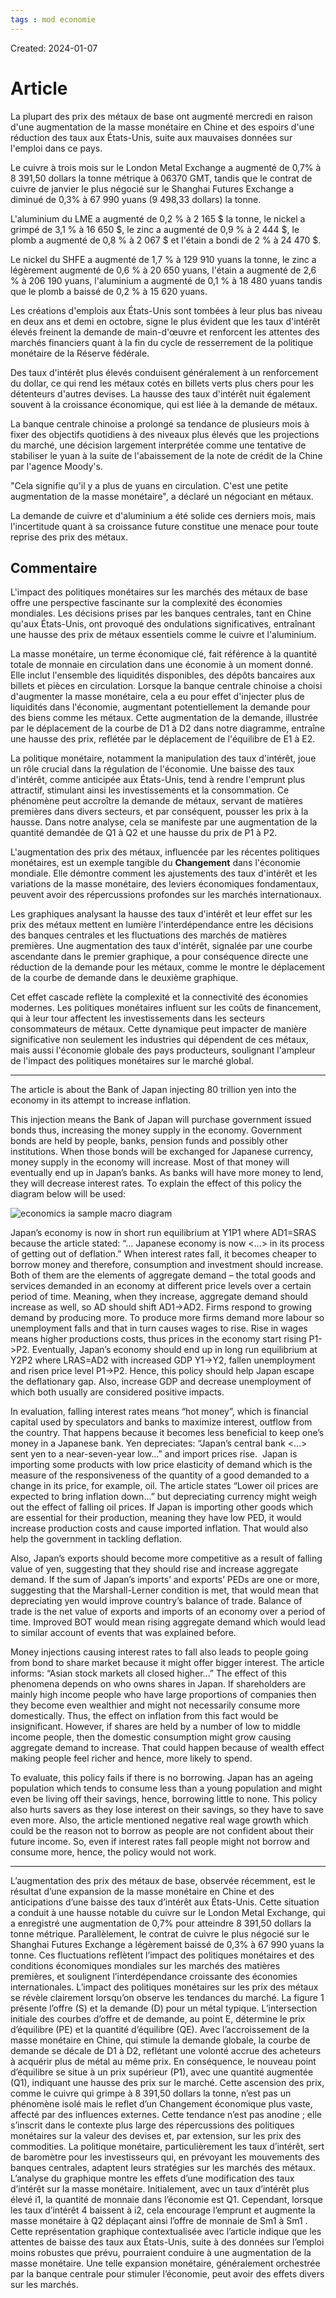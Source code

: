 ```yaml
---
tags : mod economie
---
```

Created: 2024-01-07

# Article
La plupart des prix des métaux de base ont augmenté mercredi en raison d'une augmentation de la masse monétaire en Chine et des espoirs d'une réduction des taux aux États-Unis, suite aux mauvaises données sur l'emploi dans ce pays.

Le cuivre à trois mois sur le London Metal Exchange a augmenté de 0,7% à 8 391,50 dollars la tonne métrique à 06370 GMT, tandis que le contrat de cuivre de janvier le plus négocié sur le Shanghai Futures Exchange a diminué de 0,3% à 67 990 yuans (9 498,33 dollars) la tonne.

L'aluminium du LME a augmenté de 0,2 % à 2 165 $ la tonne, le nickel a grimpé de 3,1 % à 16 650 $, le zinc a augmenté de 0,9 % à 2 444 $, le plomb a augmenté de 0,8 % à 2 067 $ et l'étain a bondi de 2 % à 24 470 $.

Le nickel du SHFE a augmenté de 1,7 % à 129 910 yuans la tonne, le zinc a légèrement augmenté de 0,6 % à 20 650 yuans, l'étain a augmenté de 2,6 % à 206 190 yuans, l'aluminium a augmenté de 0,1 % à 18 480 yuans tandis que le plomb a baissé de 0,2 % à 15 620 yuans.

Les créations d'emplois aux États-Unis sont tombées à leur plus bas niveau en deux ans et demi en octobre, signe le plus évident que les taux d'intérêt élevés freinent la demande de main-d'œuvre et renforcent les attentes des marchés financiers quant à la fin du cycle de resserrement de la politique monétaire de la Réserve fédérale.

Des taux d'intérêt plus élevés conduisent généralement à un renforcement du dollar, ce qui rend les métaux cotés en billets verts plus chers pour les détenteurs d'autres devises. La hausse des taux d'intérêt nuit également souvent à la croissance économique, qui est liée à la demande de métaux.

La banque centrale chinoise a prolongé sa tendance de plusieurs mois à fixer des objectifs quotidiens à des niveaux plus élevés que les projections du marché, une décision largement interprétée comme une tentative de stabiliser le yuan à la suite de l'abaissement de la note de crédit de la Chine par l'agence Moody's.

"Cela signifie qu'il y a plus de yuans en circulation. C'est une petite augmentation de la masse monétaire", a déclaré un négociant en métaux.

La demande de cuivre et d'aluminium a été solide ces derniers mois, mais l'incertitude quant à sa croissance future constitue une menace pour toute reprise des prix des métaux.


## Commentaire

  
L'impact des politiques monétaires sur les marchés des métaux de base offre une perspective fascinante sur la complexité des économies mondiales. Les décisions prises par les banques centrales, tant en Chine qu'aux États-Unis, ont provoqué des ondulations significatives, entraînant une hausse des prix de métaux essentiels comme le cuivre et l'aluminium.

La masse monétaire, un terme économique clé, fait référence à la quantité totale de monnaie en circulation dans une économie à un moment donné. Elle inclut l'ensemble des liquidités disponibles, des dépôts bancaires aux billets et pièces en circulation. Lorsque la banque centrale chinoise a choisi d'augmenter la masse monétaire, cela a eu pour effet d'injecter plus de liquidités dans l'économie, augmentant potentiellement la demande pour des biens comme les métaux. Cette augmentation de la demande, illustrée par le déplacement de la courbe de D1 à D2 dans notre diagramme, entraîne une hausse des prix, reflétée par le déplacement de l'équilibre de E1 à E2.

La politique monétaire, notamment la manipulation des taux d'intérêt, joue un rôle crucial dans la régulation de l'économie. Une baisse des taux d'intérêt, comme anticipée aux États-Unis, tend à rendre l'emprunt plus attractif, stimulant ainsi les investissements et la consommation. Ce phénomène peut accroître la demande de métaux, servant de matières premières dans divers secteurs, et par conséquent, pousser les prix à la hausse. Dans notre analyse, cela se manifeste par une augmentation de la quantité demandée de Q1 à Q2 et une hausse du prix de P1 à P2.

  
L'augmentation des prix des métaux, influencée par les récentes politiques monétaires, est un exemple tangible du **Changement** dans l'économie mondiale. Elle démontre comment les ajustements des taux d'intérêt et les variations de la masse monétaire, des leviers économiques fondamentaux, peuvent avoir des répercussions profondes sur les marchés internationaux.

Les graphiques analysant la hausse des taux d'intérêt et leur effet sur les prix des métaux mettent en lumière l'interdépendance entre les décisions des banques centrales et les fluctuations des marchés de matières premières. Une augmentation des taux d'intérêt, signalée par une courbe ascendante dans le premier graphique, a pour conséquence directe une réduction de la demande pour les métaux, comme le montre le déplacement de la courbe de demande dans le deuxième graphique.

Cet effet cascade reflète la complexité et la connectivité des économies modernes. Les politiques monétaires influent sur les coûts de financement, qui à leur tour affectent les investissements dans les secteurs consommateurs de métaux. Cette dynamique peut impacter de manière significative non seulement les industries qui dépendent de ces métaux, mais aussi l'économie globale des pays producteurs, soulignant l'ampleur de l'impact des politiques monétaires sur le marché global.

------

The article is about the Bank of Japan injecting 80 trillion yen into the economy in its attempt to increase inflation.

This injection means the Bank of Japan will purchase government issued bonds thus, increasing the money supply in the economy. Government bonds are held by people, banks, pension funds and possibly other institutions. When those bonds will be exchanged for Japanese currency, money supply in the economy will increase. Most of that money will eventually end up in Japan’s banks. As banks will have more money to lend, they will decrease interest rates. To explain the effect of this policy the diagram below will be used:

![economics ia sample macro diagram](http://ibeconomist.com/wp-content/uploads/2015/09/Screen-Shot-2015-09-04-at-18.48.56.png)

Japan’s economy is now in short run equilibrium at Y1P1 where AD1=SRAS because the article stated: “… Japanese economy is now <…> in its process of getting out of deflation.” When interest rates fall, it becomes cheaper to borrow money and therefore, consumption and investment should increase. Both of them are the elements of aggregate demand – the total goods and services demanded in an economy at different price levels over a certain period of time. Meaning, when they increase, aggregate demand should increase as well, so AD should shift AD1->AD2. Firms respond to growing demand by producing more. To produce more firms demand more labour so unemployment falls and that in turn causes wages to rise. Rise in wages means higher productions costs, thus prices in the economy start rising P1->P2. Eventually, Japan’s economy should end up in long run equilibrium at Y2P2 where LRAS=AD2 with increased GDP Y1->Y2, fallen unemployment and risen price level P1->P2. Hence, this policy should help Japan escape the deflationary gap. Also, increase GDP and decrease unemployment of which both usually are considered positive impacts.

In evaluation, falling interest rates means “hot money”, which is financial capital used by speculators and banks to maximize interest, outflow from the country. That happens because it becomes less beneficial to keep one’s money in a Japanese bank. Yen depreciates: “Japan’s central bank <…> sent yen to a near-seven-year low…” and import prices rise.  Japan is importing some products with low price elasticity of demand which is the measure of the responsiveness of the quantity of a good demanded to a change in its price, for example, oil. The article states “Lower oil prices are expected to bring inflation down…” but depreciating currency might weigh out the effect of falling oil prices. If Japan is importing other goods which are essential for their production, meaning they have low PED, it would increase production costs and cause imported inflation. That would also help the government in tackling deflation.

Also, Japan’s exports should become more competitive as a result of falling value of yen, suggesting that they should rise and increase aggregate demand. If the sum of Japan’s imports’ and exports’ PEDs are one or more, suggesting that the Marshall-Lerner condition is met, that would mean that depreciating yen would improve country’s balance of trade. Balance of trade is the net value of exports and imports of an economy over a period of time. Improved BOT would mean rising aggregate demand which would lead to similar account of events that was explained before.

Money injections causing interest rates to fall also leads to people going from bond to share market because it might offer bigger interest. The article informs: “Asian stock markets all closed higher…” The effect of this phenomena depends on who owns shares in Japan. If shareholders are mainly high income people who have large proportions of companies then they become even wealthier and might not necessarily consume more domestically. Thus, the effect on inflation from this fact would be insignificant. However, if shares are held by a number of low to middle income people, then the domestic consumption might grow causing aggregate demand to increase. That could happen because of wealth effect making people feel richer and hence, more likely to spend.

To evaluate, this policy fails if there is no borrowing. Japan has an ageing population which tends to consume less than a young population and might even be living off their savings, hence, borrowing little to none. This policy also hurts savers as they lose interest on their savings, so they have to save even more. Also, the article mentioned negative real wage growth which could be the reason not to borrow as people are not confident about their future income. So, even if interest rates fall people might not borrow and consume more, hence, the policy would not work.

----

L’augmentation des prix des métaux de base, observée récemment, est le résultat d’une expansion de la masse monétaire en Chine et des anticipations d’une baisse des taux d’intérêt aux États-Unis. Cette situation a conduit à une hausse notable du cuivre sur le London Metal Exchange, qui a enregistré une augmentation de 0,7% pour atteindre 8 391,50 dollars la tonne métrique. Parallèlement, le contrat de cuivre le plus négocié sur le Shanghai Futures Exchange a légèrement baissé de 0,3% à 67 990 yuans la tonne. Ces fluctuations reflètent l’impact des politiques monétaires et des conditions économiques mondiales sur les marchés des matières premières, et soulignent l’interdépendance croissante des économies internationales. L’impact des politiques monétaires sur les prix des métaux se révèle clairement lorsqu’on observe les tendances du marché. La figure 1 présente l’offre (S) et la demande (D) pour un métal typique. L’intersection initiale des courbes d’offre et de demande, au point E, détermine le prix d’équilibre (PE) et la quantité d’équilibre (QE). Avec l’accroissement de la masse monétaire en Chine, qui stimule la demande globale, la courbe de demande se décale de D1 à D2, reflétant une volonté accrue des acheteurs à acquérir plus de métal au même prix. En conséquence, le nouveau point d’équilibre se situe à un prix supérieur (P1), avec une quantité augmentée (Q1), indiquant une hausse des prix sur le marché. Cette ascension des prix, comme le cuivre qui grimpe à 8 391,50 dollars la tonne, n’est pas un phénomène isolé mais le reflet d’un Changement économique plus vaste, affecté par des influences externes. Cette tendance n’est pas anodine ; elle s’inscrit dans le contexte plus large des répercussions des politiques monétaires sur la valeur des devises et, par extension, sur les prix des commodities. La politique monétaire, particulièrement les taux d’intérêt, sert de baromètre pour les investisseurs qui, en prévoyant les mouvements des banques centrales, adaptent leurs stratégies sur les marchés des métaux. L’analyse du graphique montre les effets d’une modification des taux d’intérêt sur la masse monétaire. Initialement, avec un taux d’intérêt plus élevé i1, la quantité de monnaie dans l’économie est Q1. Cependant, lorsque les taux d’intérêt 4 baissent à i2, cela encourage l’emprunt et augmente la masse monétaire à Q2 déplaçant ainsi l’offre de monnaie de Sm1 à Sm1 . Cette représentation graphique contextualisée avec l’article indique que les attentes de baisse des taux aux États-Unis, suite à des données sur l’emploi moins robustes que prévu, pourraient conduire à une augmentation de la masse monétaire. Une telle expansion monétaire, généralement orchestrée par la banque centrale pour stimuler l’économie, peut avoir des effets divers sur les marchés.
